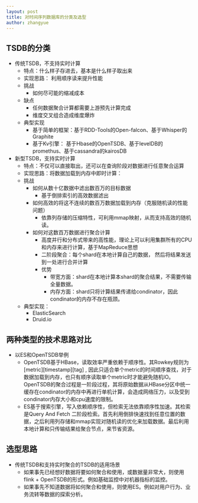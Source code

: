 ```yaml
---
layout: post
title: 对时间序列数据库的分类及选型
author: zhangyue
---
```


## TSDB的分类
* 传统TSDB，不支持实时计算
    * 特点：什么样子存进去，基本是什么样子取出来
    * 实现思路： 利用顺序读来提升性能
    * 挑战
        * 如何尽可能的缩减成本
    * 缺点
        * 任何数据聚合计算都需要上游预先计算完成
        * 维度交叉组合造成维度爆炸
    * 典型实现
        * 基于简单的框架：基于RDD-Tools的Open-falcon、基于Whisper的Graphite 
        * 基于Kv引擎： 基于Hbase的OpenTSDB、基于levelDB的promethus、基于cassandra的kairosDB
* 新型TSDB，支持实时计算
    * 特点：不仅可以直接取出，还可以在查询阶段对数据进行任意聚合运算
    * 实现思路：将数据加载到内存中即时计算： 
    * 挑战
        * 如何从数十亿数据中滤出数百万的目标数据
            * 基于倒排索引的高效数据滤出
        * 如何高效的将这不连续的数百万数据加载到内存（克服随机读的性能问题）
            * 依靠列存储的压缩特性，可利用mmap映射，从而支持高效的随机读。
        * 如何对这数百万数据进行聚合计算
            * 高度并行和分布式带来的高性能，理论上可以利用集群所有的CPU和内存来进行计算，基于MapReduce思想
            * 二阶段聚合：每个shard在本地计算自己的数据， 然后将结果发送到一处进行合并计算
            * 优势
                * 带宽方面：shard在本地计算本shard的聚合结果，不需要传输全量数据。
                * 内存方面：shard只将计算结果传递给condinator，因此condinator的内存不存在瓶颈。
    * 典型实现：
        * ElasticSearch
        * Druid.io
## 两种类型的技术思路对比
* 以ES和OpenTSDB举例
    * OpenTSDB基于HBase，读取效率严重依赖于顺序性。其Rowkey规则为 [metric][timestamp][tag] , 因此只适合单个metric的时间顺序查找，对于数据加载到内存，也只有顺序读取单个metric时才能避免随机IO。OpenTSDB的聚合过程是一阶段过程，其将原始数据从HBase分区中统一缓存在condinator的内存中再进行单机计算，会造成网络压力，以及受到condinator内存大小和cpu速度的限制。
    * ES基于搜索引擎，写入依赖顺序性，但检索无法依靠顺序性加速。其检索是Query And Fetch 二阶段检索。首先利用倒排快速找到任意位置的数据，之后利用列存储和mmap实现对随机读的优化来加载数据。最后利用本地计算和只传输结果给聚合节点，来节省资源。

## 选型思路
* 传统TSDB和支持实时聚合的TSDB的适用场景
    * 如果事先已经想好数据将要如何聚合和使用，或数据量非常大，则使用flink + OpenTSDB的形式。例如基础监控中对机器指标的监控。
    * 如果事先不知道数据将如何聚合和使用，则使用ES。例如对用户行为、业务流转等数据的探索分析。
